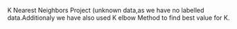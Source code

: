 K Nearest Neighbors Project (unknown data,as we have no labelled data.Additionaly we have also used K elbow Method to find best value for K.
